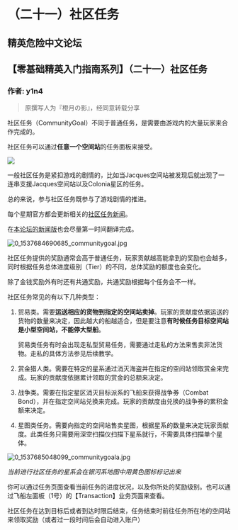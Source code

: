 # （二十一）社区任务

## 精英危险中文论坛

## 【零基础精英入门指南系列】（二十一）社区任务

### 作者: y1n4

> 原撰写人为『橙月の影』，经同意转载分享

社区任务（CommunityGoal）不同于普通任务，是需要由游戏内的大量玩家来合作完成的。

社区任务可以通过**任意一个空间站**的任务面板来接受。

![](https://qiniu.elitedanger.cn/assets/files/2021-01-19/1611067675-567818-communitygoaldes.jpeg)

一般社区任务是紧扣游戏的剧情的，比如当Jacques空间站被发现后就出现了一连串支援Jacques空间站以及Colonia星区的任务。

总的来说，参与社区任务既参与了游戏剧情的推进。

每个星期官方都会更新相关的[社区任务新闻](https://www.elitedangerous.com/community/goals/)。

在[本论坛的新闻版](https://forum.elitedanger.cn/category/1/%E9%93%B6%E6%B2%B3%E6%96%B0%E9%97%BB)也会尽量第一时间翻译完成。

![0\_1537684690685\_communitygoal.jpg](https://cdn.elitedanger.cn/FgcjMwXbrJx_Ylkj92fgw3zRF9LC)

社区任务提供的奖励通常会高于普通任务，玩家贡献越高能拿到的奖励也会越多，同时根据任务总体进度级别（Tier）的不同，总体奖励的额度也会变化。

除了金钱奖励外有时还有共通奖励，共通奖励根据每个任务会不一样。

社区任务常见的有以下几种类型：

1. 贸易类。需要**运送相应的货物到指定的空间站卖掉**。玩家的贡献度依据运送的货物的数量来决定，因此越大的船越适合，但是要注意**有时候任务目标空间站是小型空间站，不能停大型船**。

   贸易类任务有时会出现走私型贸易任务，需要通过走私的方法来售卖非法货物。走私的具体方法参见后续教学。

2. 赏金猎人类。需要在特定的星系通过消灭海盗并在指定的空间站领取赏金来完成。玩家的贡献度依据累计领取的赏金的总额来决定。
3. 战争类。需要在指定星区消灭目标派系的飞船来获得战争券（Combat Bond），并在指定空间站兑换来完成。玩家的贡献度由兑换的战争券的累积金额来决定。
4. 星图类任务。需要向指定的空间站售卖星图，根据星系的数量来决定玩家贡献度。此类任务只需要用深空扫描仪扫描下星系就行，不需要具体扫描单个星体。

![0\_1537685048099\_communitygoala.jpg](https://cdn.elitedanger.cn/FrYlpfSZommuDCWdsMKKwX5Ih6zE)

_当前进行社区任务的星系会在银河系地图中用黄色图标标记出来_

你可以通过任务页面查看当前任务的进度状况，以及你所处的奖励级别。也可以通过飞船左面板（1号）的【Transaction】业务页面来查看。

社区任务在达到目标后或者到达时限后结束，任务结束时前往任务所在地的空间站来领取奖励（或者过一段时间后会自动进入账户）

